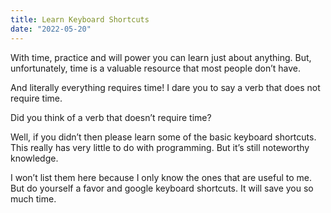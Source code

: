 ```yaml
---
title: Learn Keyboard Shortcuts
date: "2022-05-20"
---
```


With time, practice and will power you can learn just about anything. But, unfortunately, time is a valuable resource that most people don’t have. 

And literally everything requires time! I dare you to say a verb that does not require time. 

Did you think of a verb that doesn’t require time?

Well, if you didn’t then please learn some of the basic keyboard shortcuts. This really has very little to do with programming. But it’s still noteworthy knowledge.  

I won’t list them here because I only know the ones that are useful to me. But do yourself a favor and google keyboard shortcuts. It will save you so much time.

